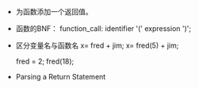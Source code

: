 * 为函数添加一个返回值。

* 函数的BNF：
function_call: identifier '(' expression ')';

* 区分变量名与函数名
   x= fred + jim;
   x= fred(5) + jim;

   fred = 2;
   fred(18);

* Parsing a Return Statement
